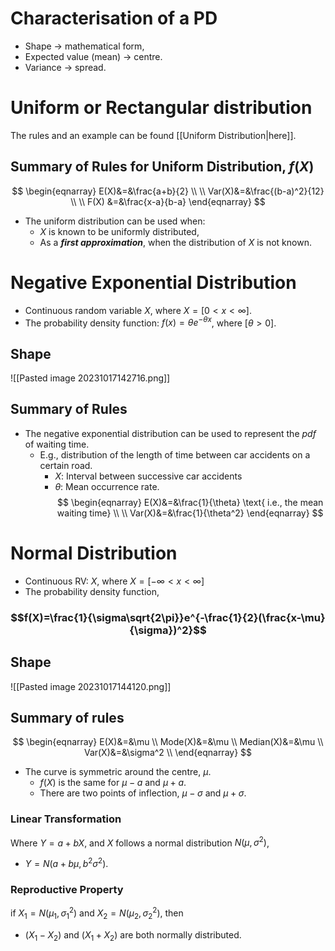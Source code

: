 # Characterisation of a PD
- Shape $\rightarrow$ mathematical form,
- Expected value (mean) $\rightarrow$ centre.
- Variance $\rightarrow$ spread.
# Uniform or Rectangular distribution
The rules and an example can be found [[Uniform Distribution|here]].
## Summary of Rules for Uniform Distribution, $f(X)$
$$
\begin{eqnarray}
E(X)&=&\frac{a+b}{2} \\ \\
Var(X)&=&\frac{(b-a)^2}{12} \\ \\
F(X) &=&\frac{x-a}{b-a}
\end{eqnarray}
$$
- The uniform distribution can be used when:
	- $X$ is known to be uniformly distributed,
	- As a ***first approximation***, when the distribution of $X$ is not known.
# Negative Exponential Distribution
- Continuous random variable $X$, where $X=[0<x<\infty]$.
- The probability density function: $f(x)=\theta e^{-\theta x}$, where $[\theta>0]$.
## Shape
![[Pasted image 20231017142716.png]]
## Summary of Rules
- The negative exponential distribution can be used to represent the *pdf* of waiting time.
	- E.g., distribution of the length of time between car accidents on a certain road.
		- $X$: Interval between successive car accidents
		- $\theta$: Mean occurrence rate.
$$
\begin{eqnarray}
E(X)&=&\frac{1}{\theta} \text{ i.e., the mean waiting time} \\ \\
Var(X)&=&\frac{1}{\theta^2}
\end{eqnarray}
$$
# Normal Distribution
- Continuous RV: $X$, where $X=[-\infty<x<\infty]$
- The probability density function, 
### $$f(X)=\frac{1}{\sigma\sqrt{2\pi}}e^{-\frac{1}{2}(\frac{x-\mu}{\sigma})^2}$$
## Shape
![[Pasted image 20231017144120.png]]

## Summary of rules
$$
\begin{eqnarray}
E(X)&=&\mu \\
Mode(X)&=&\mu \\
Median(X)&=&\mu \\
Var(X)&=&\sigma^2 \\
\end{eqnarray}
$$
- The curve is symmetric around the centre, $\mu$.
	- $f(X)$ is the same for $\mu-a$ and $\mu+a$.
	- There are two points of inflection, $\mu-\sigma$ and $\mu + \sigma$.
### Linear Transformation
Where $Y=a+bX$, and $X$ follows a normal distribution $N(\mu, \sigma^2)$,
- $Y=N(a+b\mu, b^2\sigma^2)$.
### Reproductive Property
if $X_1=N(\mu_1, \sigma^{2}_1)$ and $X_2=N(\mu_2, \sigma^{2}_2)$, then
- $(X_1-X_2)$ and $(X_1+X_2)$ are both normally distributed.
